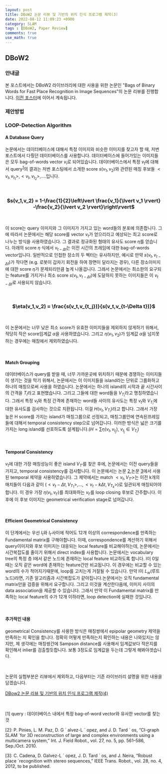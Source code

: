 ```yaml
---
layout: post
title: DBoW2 논문 리뷰 및 기반의 위치 인식 프로그램 제작(3)
date: 2022-08-12 11:09:23 +0900
category: SLAM
tags : [DBoW2, Paper Review]
comments: true
use_math: true
---
```

## DBoW2

### 안내글

본 포스트에서는 DBoW2 라이브러리에 대한 사용을 위한 논문인 "Bags of Binary Words for Fast Place Recognition in Image Sequences"의 논문 리뷰를 진행합니다. 
[이전 포스터](https://jeonhyeongjunkw.github.io/slam/2022/08/05/DBoW2_2.html)에 이어서 계속됩니다.

### 제안방법

### LOOP-Detection Algorithm

#### A Database Query

논문에서는 데이터베이스에 대해서 특정 이미지와 비슷한 이미지를 찾고자 할 때, 저번 포스트에서 다뤘던 데이터베이스를 사용합니다. 데이터베이스에 들어가있는 이미지들은 
모두 bag-of-words vector $v_i$로 되어있습니다. 데이터베이스에서 특정 $v_t$에 대해서 query<sup>[1](#query)</sup>의 결과는 저번 포스팅에서 소개한 score $s(v_{1},v_{2})$와 관련된 매칭 후보들 $<v_t,v_{t_1}>,<v_t,v_{t_2}>,....$입니다.

<br/>

### <center>   $s(v_1,v_2) = 1-\frac{1}{2}\left\lvert \frac{v_1}{\lvert v_1 \rvert} -\frac{v_2}{\lvert v_2 \rvert}\right\rvert$</center>

<br/>

이 score는 query 이미지와 그 이미지가 가지고 있는 word들의 분포에 의존합니다. 그에 따라서 논문에서는 해당 score를 vector $v_t$가 얻으리라고 예상되는 최고 score로 나누는 방식을 사용하였습니다. 그 결과로 정규화된 형태의 유사도 score $\eta$를 얻습니다. 아래의 score $\eta$ 식에서 $v_{t-\Delta t}$는 이전 시간의 프레임에 대한 bag-of-words vector입니다. 일반적으로 인접한 장소의 두 벡터는 유사하지만, 예시로 만약 $s(v_t,v_{t-\Delta t})$가 작다면 (e.g. 로봇이 갑자기 회전을 하여 장면이 달라지는 경우), 다른 장소이미지에 대한 score $\eta$가 문제되리만큼 높게 나올겁니다. 그래서 논문에서는 최소한의 요구되는 feature를 가지거나 최소 score $s(v_t,v_{t-\Delta t})$에 도달하지 못하는 이미지들은 이 $v_{t-\Delta t}$로 사용되지 않습니다. 

<br/>

### <center>   $\eta(v_1,v_2) = \frac{s(v_t,v_{t_j})}{s(v_t,v_{t-\Delta t})}$</center>

<br/>

이 논문에서는 너무 낮은 최소 score가 유효한 이미지들을 제외하지 않게하기 위해서, 적당히 작은 score임계값 $\alpha$을 사용하였습니다. 그리고 $\eta(v_1,v_2)$가 임계값 $\alpha$을 넘지못하는 경우에는 매칭에서 제외하였습니다.

<br/>

#### Match Grouping

데이터베이스가 query를 받을 때, 너무 가까운곳에 위치하기 때문에 경쟁하는 이미지들이 생기는 것을 막기 위해서, 논문에서는 이 이미지들을 island라는 단위로 그룹화하고 하나의 매칭으로써 사용을 하였습니다. 논문에서는 하나의 island의 시작과 끝 시간사이의 간격을 $T_i$라고 표현했습니다. 그리고 그들에 대한 word들을 $V_{T_i}$라고 명칭하였습니다. 그래서 특정 $v_t$와 특정 간격에 존재하는 word들 사이의 유사도는 특정 $v_t$와 $V_{T_i}$에 대한 유사도를 검사하는 것으로 치환됩니다. 이걸 $H(v_t,V_{T_i})$라고 합니다. 그래서 가장 높은 H score를 가지는 island가 매칭그룹으로 선정되고, 매칭그룹안에 연속된프레임들에 대해서 temporal consistency step으로 넘어갑니다. 이러한 방식은 넓은 크기를 가지는 long island를 선호하도록 설계됩니다.($H = \sum \eta(v_t,v_{t_j})$, $v_{t_j} \in V_{T_i}$)

<br/>

#### Temporal Consistency 

$v_t$에 대한 가장 매칭성능이 좋은 island $V_{T'}$를 찾은 후에, 논문에서는 이전 query들을 가지고, temporal consistency를 검사합니다. 이 논문에서는 논문 [2](#[2]),논문 [3](#[3])에서 사용된 temporal 제약을 사용하였습니다. 그 제약에서는 match $<v_t, V_{T'}>$는 이전 k개의 매치들이 다음과 같이 ($<v_t-\Delta t, V_{T_1}>,$...$,<v_t-k\Delta t, V_{T_k}>$)로 일관되게 매칭되어야합니다. 이 경우 가장 $\eta(v_t,v_{t'})$를 최대화하는 $v_{t'}$를 loop closing 후보로 간주합니다. 이후에 이 후보 이미지는 geometrical verification stage로 넘어갑니다.

<br/>

#### Efficient Geometrical Consistency

이 단계에서는 우선 $I_t$와 $I_{t'}$사이에 적어도 12개 이상의 correspondence를 만족하는 Fundamental matrix를 구해야합니다. 이때, correspondence를 계산하기 위해서 query이미지와 후보 이미지는 대응되는 local feature를 비교해야하는데, 논문에서는 시간복잡도를 줄이기 위해서 direct index를 사용합니다. 논문에서는 vocabulary tree의 특정 층 l에서 같은 노드에 존재하는 local feature 비교하도록 합니다. l이 0일 때는 오직 같은 word에 존재하는 feature간만 비교됩니다. 이 경우에는 비교할 수 있는 word의 수가 적어지기때문에, loop를 고치는게 거절될 수 있습니다. 만약 l이 $L_w$(루트 노드)라면, 기존 알고리즘과 시간복잡도가 같아집니다.논문에서는 오직 fundamental matrix만을 검증을 위해서 요구합니다. 그리고 이것을 계산한다음에, 이미지 사이의 data association을 제공할 수 있습니다. 그래서 만약 이 Fundamental matrix를 만족하는 local feature의 수가 12개 이하라면, loop detection에 실패한 것입니다. 

<br/>

#### 추가적인 내용

geometrical Consistency를 사용한 방식은 매칭쌍에서 epipolar geometry 제약을 만족하는 지 확인을 합니다. 정확히 어떻게 만족하는지 확인하는 내용은 나와있지는 않지만, 제 생각에는 매칭쌍간에 Sampson distance를 사용해서 임계값보다 작은지를 확인해서 inlier를 검출할듯합니다. 보통 3정도로 임계값을 두는데 그렇게 해봐야겟습니다.

<br/>

논문의 실험부분은 리뷰에서 제외하고, 다음부터는 기존 라이브러리 설명을 위한 내용을 담겠습니다. 

[DBow2 논문 리뷰 및 기반의 위치 인식 프로그램 제작(4)](https://jeonhyeongjunkw.github.io/slam/2022/08/22/DBoW2_4.html)

<br/>

<a name="query"></a> [1] query : 데이터베이스 내에서 특정 bag-of-word vector와 유사한 vector를 찾는 것

<a name="[2]"></a> [2]: P. Pinies, L. M. Paz, D. G ´ alvez-L ´ opez, and J. D. Tard ´ os, “CI-graph SLAM ´for 3D reconstruction of large and complex environments using a multicamera system,” Int. J. Field Robot., vol. 27, no. 5, pp. 561–586, Sep./Oct. 2010.

<a name="[3]"></a> [3]: C. Cadena, D. Galvez-L ´ opez, J. D. Tard ´ os, and J. Neira, “Robust place ´recognition with stereo sequences,” IEEE Trans. Robot., vol. 28, no. 4, 2012, to be published.